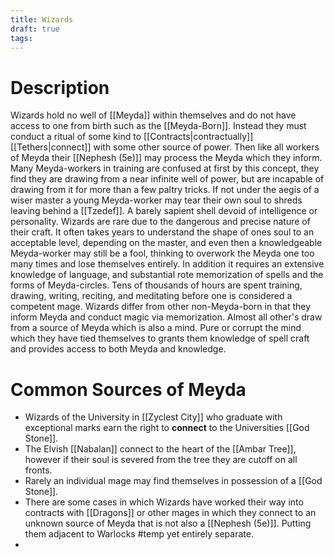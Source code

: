 ```yaml
---
title: Wizards
draft: true
tags:
---
```

# Description
Wizards hold no well of [[Meyda]] within themselves and do not have access to one from birth such as the [[Meyda-Born]]. Instead they must conduct a ritual of some kind to [[Contracts|contractually]] [[Tethers|connect]] with some other source of power. Then like all workers of Meyda their [[Nephesh (5e)]] may process the Meyda which they inform. Many Meyda-workers in training are confused at first by this concept, they find they are drawing from a near infinite well of power, but are incapable of drawing from it for more than a few paltry tricks. If not under the aegis of a wiser master a young Meyda-worker may tear their own soul to shreds leaving behind a [[Tzedef]]. A barely sapient shell devoid of intelligence or personality. 
Wizards are rare due to the dangerous and precise nature of their craft. It often takes years to understand the shape of ones soul to an acceptable level, depending on the master, and even then a knowledgeable Meyda-worker may still be a fool, thinking to overwork the Meyda one too many times and lose themselves entirely. In addition it requires an extensive knowledge of language, and substantial rote memorization of spells and the forms of Meyda-circles. Tens of thousands of hours are spent training, drawing, writing, reciting, and meditating before one is considered a competent mage.
Wizards differ from other non-Meyda-born in that they inform Meyda and conduct magic via memorization. Almost all other's draw from a source of Meyda which is also a mind. Pure or corrupt the mind which they have tied themselves to grants them knowledge of spell craft and provides access to both Meyda and knowledge.
# Common Sources of Meyda
- Wizards of the University in [[Zyclest City]] who graduate with exceptional marks earn the right to **connect** to the Universities [[God Stone]]. 
- The Elvish [[Nabalan]] connect to the heart of the [[Ambar Tree]], however if their soul is severed from the tree they are cutoff on all fronts.
- Rarely an individual mage may find themselves in possession of a [[God Stone]].
- There are some cases in which Wizards have worked their way into contracts with [[Dragons]] or other mages in which they connect to an unknown source of Meyda that is not also a [[Nephesh (5e)]]. Putting them adjacent to Warlocks #temp yet entirely separate.
- 